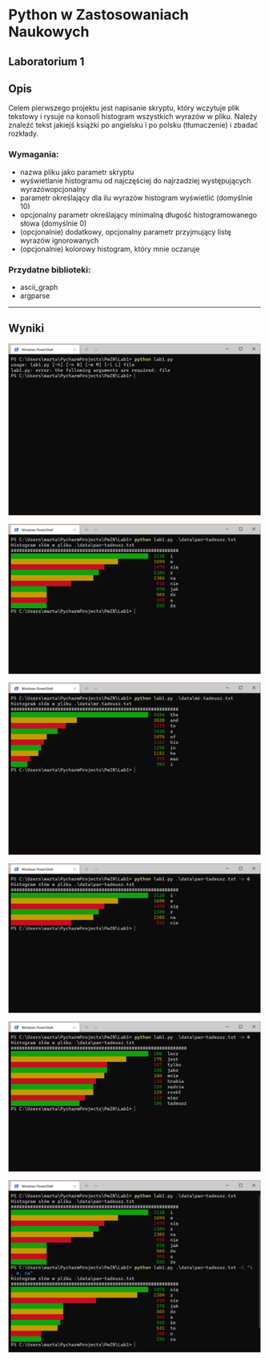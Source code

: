 Python w Zastosowaniach Naukowych
================

## Laboratorium 1

## Opis

Celem pierwszego projektu jest napisanie skryptu, który wczytuje plik
tekstowy i rysuje na konsoli histogram wszystkich wyrazów w pliku.
Należy znaleźć tekst jakiejś książki po angielsku i po polsku
(tłumaczenie) i zbadać rozkłady.

### Wymagania:

  - nazwa pliku jako parametr skryptu
  - wyświetlanie histogramu od najczęściej do najrzadziej występujących
    wyrazówopcjonalny
  - parametr określający dla ilu wyrazów histogram wyświetlić (domyślnie
    10)
  - opcjonalny parametr określający minimalną długość histogramowanego
    słowa (domyślnie 0)
  - (opcjonalnie) dodatkowy, opcjonalny parametr przyjmujący listę
    wyrazów ignorowanych
  - (opcjonalnie) kolorowy histogram, który mnie oczaruje

### Przydatne biblioteki:

  - ascii\_graph
  - argparse

-----

## Wyniki

![](data/Przechwytywanie5.PNG)
  
![](data/Przechwytywanie1.PNG)
  
![](data/Przechwytywanie6.PNG)

![](data/Przechwytywanie2.PNG)

![](data/Przechwytywanie3.PNG)

![](data/Przechwytywanie4.PNG)
